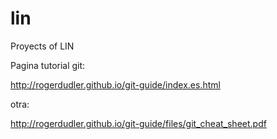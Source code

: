 # lin
Proyects of LIN

Pagina tutorial git:

http://rogerdudler.github.io/git-guide/index.es.html

otra:

http://rogerdudler.github.io/git-guide/files/git_cheat_sheet.pdf
